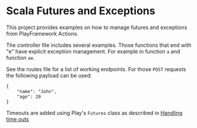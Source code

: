 # Scala Futures and Exceptions

This project provides examples on how to manage futures and exceptions from PlayFramework Actions.

The controller file includes several examples. Those functions that end with "e" have explicit exception management. For example in function `a` and function `ae`.

See the routes file for a list of working endpoints. For those `POST` requests the following payload can be used:

```
{
    "name": "John",
    "age": 20
}
```

Timeouts are added using Play's `Futures` class as described in [Handling time outs](https://www.playframework.com/documentation/2.7.x/ScalaAsync#Handling-time-outs)
